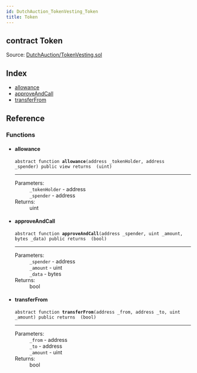 ```yaml
---
id: DutchAuction_TokenVesting_Token
title: Token
---
```


<div class="contract-doc"><div class="contract"><h2 class="contract-header"><span class="contract-kind">contract</span> Token</h2><div class="source">Source: <a href="https://github.com/WOM-Protocol/WOM-Ethe/blob/v1.0.0/contracts/DutchAuction/TokenVesting.sol" target="_blank">DutchAuction/TokenVesting.sol</a></div></div><div class="index"><h2>Index</h2><ul><li><a href="DutchAuction_TokenVesting_Token.html#allowance">allowance</a></li><li><a href="DutchAuction_TokenVesting_Token.html#approveAndCall">approveAndCall</a></li><li><a href="DutchAuction_TokenVesting_Token.html#transferFrom">transferFrom</a></li></ul></div><div class="reference"><h2>Reference</h2><div class="functions"><h3>Functions</h3><ul><li><div class="item function"><span id="allowance" class="anchor-marker"></span><h4 class="name">allowance</h4><div class="body"><code class="signature"><span>abstract </span>function <strong>allowance</strong><span>(address _tokenHolder, address _spender) </span><span>public </span><span>view </span><span>returns  (uint) </span></code><hr/><dl><dt><span class="label-parameters">Parameters:</span></dt><dd><div><code>_tokenHolder</code> - address</div><div><code>_spender</code> - address</div></dd><dt><span class="label-return">Returns:</span></dt><dd>uint</dd></dl></div></div></li><li><div class="item function"><span id="approveAndCall" class="anchor-marker"></span><h4 class="name">approveAndCall</h4><div class="body"><code class="signature"><span>abstract </span>function <strong>approveAndCall</strong><span>(address _spender, uint _amount, bytes _data) </span><span>public </span><span>returns  (bool) </span></code><hr/><dl><dt><span class="label-parameters">Parameters:</span></dt><dd><div><code>_spender</code> - address</div><div><code>_amount</code> - uint</div><div><code>_data</code> - bytes</div></dd><dt><span class="label-return">Returns:</span></dt><dd>bool</dd></dl></div></div></li><li><div class="item function"><span id="transferFrom" class="anchor-marker"></span><h4 class="name">transferFrom</h4><div class="body"><code class="signature"><span>abstract </span>function <strong>transferFrom</strong><span>(address _from, address _to, uint _amount) </span><span>public </span><span>returns  (bool) </span></code><hr/><dl><dt><span class="label-parameters">Parameters:</span></dt><dd><div><code>_from</code> - address</div><div><code>_to</code> - address</div><div><code>_amount</code> - uint</div></dd><dt><span class="label-return">Returns:</span></dt><dd>bool</dd></dl></div></div></li></ul></div></div></div>
